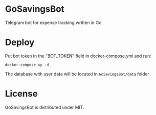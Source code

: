 # GoSavingsBot
Telegram bot for expense tracking written in Go

# Deploy
Put bot token in the "BOT_TOKEN" field in [docker-compose.yml](docker-compose.yml) and run:
```
docker-compose up -d
```
The database with user data will be located in `GoSavingsBot/data` folder
# License

GoSavingsBot is distributed under MIT.
